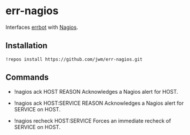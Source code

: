# err-nagios

Interfaces [errbot](https://github.com/gbin/err) with
[Nagios](http://www.nagios.org/).


## Installation

```
!repos install https://github.com/jwm/err-nagios.git
```


## Commands

* !nagios ack HOST REASON
  Acknowledges a Nagios alert for HOST.

* !nagios ack HOST:SERVICE REASON
  Acknowledges a Nagios alert for SERVICE on HOST.

* !nagios recheck HOST:SERVICE
  Forces an immediate recheck of SERVICE on HOST.
